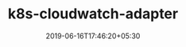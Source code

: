 ---
title: "k8s-cloudwatch-adapter"
date: 2019-06-16T17:46:20+05:30
type: "organisations"
org_name: "Amazon Web Services - Labs"
repo_desc: "An implementation of Kubernetes Custom Metrics API for Amazon CloudWatch"
repo_link: https://github.com/awslabs/k8s-cloudwatch-adapter
---